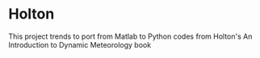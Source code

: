 # Holton
This project trends to port from Matlab to Python codes from Holton's An Introduction to Dynamic Meteorology book
